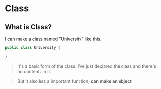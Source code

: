 # Class

## What is Class?

I can make a class named "University" like this.

```java
public class University {

}
```
>It's a basic form of the class. I've just declared the class and there's no contents in it. 

>But it also has a important function; **can make an object**
